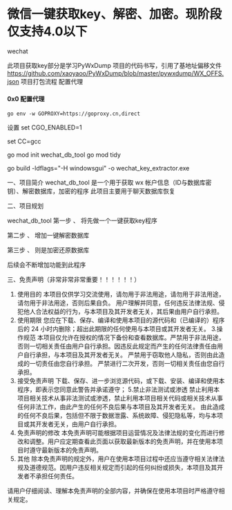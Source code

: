 # 微信一键获取key、解密、加密。现阶段仅支持4.0以下
wechat

此项目获取key部分是学习PyWxDump 项目的代码书写，引用了基地址偏移文件
https://github.com/xaoyaoo/PyWxDump/blob/master/pywxdump/WX_OFFS.json
项目打包流程
配置代理
#### 0x0 配置代理
```go env -w GOPROXY=https://goproxy.cn,direct```

设置
set CGO_ENABLED=1

set CC=gcc

go mod init wechat_db_tool
go mod tidy

go build -ldflags="-H windowsgui" -o wechat_key_extractor.exe

一、项目简介
wechat_db_tool 是一个用于获取 wx 帐户信息（ID与数据库密钥）、解密数据库，加密的程序
此项目主要用于聊天数据库恢复

二、项目规划

wechat_db_tool 
第一步 、 将先做一个一键获取key程序

第二步 、 增加一键解密数据库

第三步 、 则是加密还原数据库

后续会不断增加功能到此程序


三、免责声明（非常非常非常重要！！！！！！）
1. 使用目的
本项目仅供学习交流使用，请勿用于非法用途，请勿用于非法用途，请勿用于非法用途，否则后果自负。
用户理解并同意，任何违反法律法规、侵犯他人合法权益的行为，与本项目及其开发者无关，其后果由用户自行承担。
2. 使用期限
您应在下载、保存、编译和使用本项目的源代码和（已编译的）程序后的 24 小时内删除；超出此期限的任何使用与本项目或其开发者无关。
3.操作规范
本项目仅允许在授权的情况下备份和查看数据库。严禁用于非法用途，否则一切相关责任由用户自行承担。因违反此规定而产生的任何法律责任由用户自行承担，与本项目及其开发者无关。
严禁用于窃取他人隐私，否则由此造成的一切责任由您自行承担。
严禁进行二次开发，否则一切相关责任由您自行承担。
4. 接受免责声明
下载、保存、进一步浏览源代码，或下载、安装、编译和使用本程序，即表示您同意此警告并承诺遵守；
5.禁止非法测试或渗透
禁止利用本项目相关技术从事非法测试或渗透，禁止利用本项目相关代码或相关技术从事任何非法工作，由此产生的任何不良后果与本项目及其开发者无关。
由此造成的任何不良后果，包括但不限于数据泄露、系统故障、侵犯隐私等，均与本项目或其开发者无关，由用户自行承担。
6. 免责声明的修改
本免责声明可能根据项目运营情况及法律法规的变化而进行修改和调整。用户应定期查看此页面以获取最新版本的免责声明，并在使用本项目时遵守最新版本的免责声明。
7. 其他
除本免责声明的规定外，用户在使用本项目过程中还应当遵守相关法律法规及道德规范。因用户违反相关规定而引起的任何纠纷或损失，本项目及其开发者不承担任何责任。

请用户仔细阅读、理解本免责声明的全部内容，并确保在使用本项目时严格遵守相关规定。
